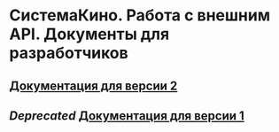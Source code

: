 СистемаКино. Работа с внешним API. Документы для разработчиков
==============================================================

## [Документация для версии 2](v2/index)
## *Deprecated* [Документация для версии 1](v1/EXTApi%20Developers%20Guide.pdf)